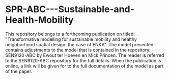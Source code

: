 # SPR-ABC---Sustainable-and-Health-Mobility

This repository belongs to a forthcoming publication on titled: "Transformative modelling for sustainable mobility and healthy neighborhood spatial design: the case of ENKA". 
The model presented contains adjustments to the model that is contained in the repository: SEN9120-ABC by Ewout ter Hoeven en Mick Princen.
The reader is referred to the SEN9120-ABC repository for the full details. When the publication is online, a link will be given for to the full documentation of the model as part of the paper.
